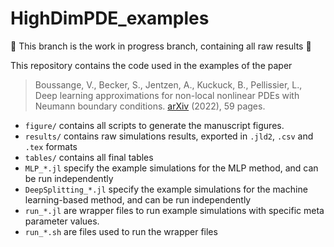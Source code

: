 # HighDimPDE_examples

🚨 This branch is the work in progress branch, containing all raw results 🚨

This repository contains the code used in the examples of the paper

> Boussange, V., Becker, S., Jentzen, A., Kuckuck, B., Pellissier, L., Deep learning approximations for non-local nonlinear PDEs with Neumann boundary conditions. [arXiv](https://arxiv.org/abs/2205.03672) (2022), 59 pages.

- `figure/` contains all scripts to generate the manuscript figures.
- `results/` contains raw simulations results, exported in `.jld2`, `.csv` and `.tex` formats
- `tables/` contains all final tables 
- `MLP_*.jl` specify the example simulations for the MLP method, and can be run independently
- `DeepSplitting_*.jl` specify the example simulations for the machine learning-based method, and can be run independently
- `run_*.jl` are wrapper files to run example simulations with specific meta parameter values.
- `run_*.sh` are files used to run the wrapper files